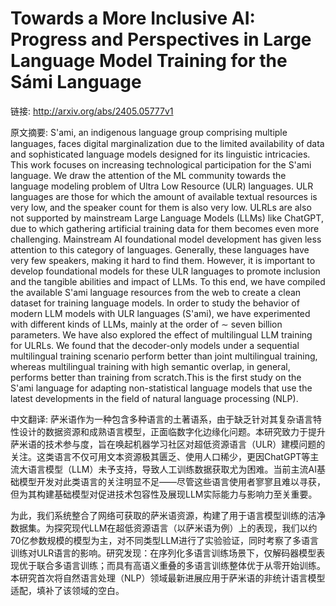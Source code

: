 # Towards a More Inclusive AI: Progress and Perspectives in Large Language Model Training for the Sámi Language

链接: http://arxiv.org/abs/2405.05777v1

原文摘要:
S\'ami, an indigenous language group comprising multiple languages, faces
digital marginalization due to the limited availability of data and
sophisticated language models designed for its linguistic intricacies. This
work focuses on increasing technological participation for the S\'ami language.
We draw the attention of the ML community towards the language modeling problem
of Ultra Low Resource (ULR) languages. ULR languages are those for which the
amount of available textual resources is very low, and the speaker count for
them is also very low. ULRLs are also not supported by mainstream Large
Language Models (LLMs) like ChatGPT, due to which gathering artificial training
data for them becomes even more challenging. Mainstream AI foundational model
development has given less attention to this category of languages. Generally,
these languages have very few speakers, making it hard to find them. However,
it is important to develop foundational models for these ULR languages to
promote inclusion and the tangible abilities and impact of LLMs. To this end,
we have compiled the available S\'ami language resources from the web to create
a clean dataset for training language models. In order to study the behavior of
modern LLM models with ULR languages (S\'ami), we have experimented with
different kinds of LLMs, mainly at the order of $\sim$ seven billion
parameters. We have also explored the effect of multilingual LLM training for
ULRLs. We found that the decoder-only models under a sequential multilingual
training scenario perform better than joint multilingual training, whereas
multilingual training with high semantic overlap, in general, performs better
than training from scratch.This is the first study on the S\'ami language for
adapting non-statistical language models that use the latest developments in
the field of natural language processing (NLP).

中文翻译:
萨米语作为一种包含多种语言的土著语系，由于缺乏针对其复杂语言特性设计的数据资源和成熟语言模型，正面临数字化边缘化问题。本研究致力于提升萨米语的技术参与度，旨在唤起机器学习社区对超低资源语言（ULR）建模问题的关注。这类语言不仅可用文本资源极其匮乏、使用人口稀少，更因ChatGPT等主流大语言模型（LLM）未予支持，导致人工训练数据获取尤为困难。当前主流AI基础模型开发对此类语言的关注明显不足——尽管这些语言使用者寥寥且难以寻获，但为其构建基础模型对促进技术包容性及展现LLM实际能力与影响力至关重要。

为此，我们系统整合了网络可获取的萨米语资源，构建了用于语言模型训练的洁净数据集。为探究现代LLM在超低资源语言（以萨米语为例）上的表现，我们以约70亿参数规模的模型为主，对不同类型LLM进行了实验验证，同时考察了多语言训练对ULR语言的影响。研究发现：在序列化多语言训练场景下，仅解码器模型表现优于联合多语言训练；而具有高语义重叠的多语言训练整体优于从零开始训练。本研究首次将自然语言处理（NLP）领域最新进展应用于萨米语的非统计语言模型适配，填补了该领域的空白。
